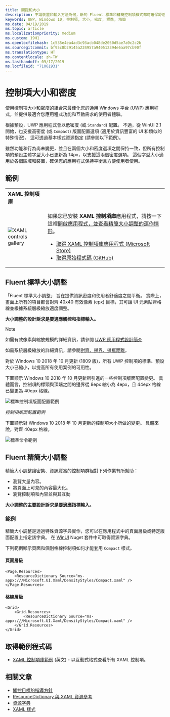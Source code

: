 ```yaml
---
title: 間距和大小
description: 不論裝置和輸入方法為何，新的 Fluent 標準和精簡控制項樣式都可確保舒適的使用者體驗。
keywords: UWP, Windows 10, 控制項, 大小, 密度, 標準, 精簡
ms.date: 04/19/2019
ms.topic: article
ms.localizationpriority: medium
ms.custom: 19H1
ms.openlocfilehash: 1c535e4ea4ad3c93acb048de2050d5ae7a9c2c2b
ms.sourcegitcommit: bf95c8b29145a224957a940512394e6aa97cb90f
ms.translationtype: HT
ms.contentlocale: zh-TW
ms.lasthandoff: 09/17/2019
ms.locfileid: "71061931"
---
```

# <a name="control-size-and-density"></a>控制項大小和密度

使用控制項大小和密度的組合來最佳化您的通用 Windows 平台 (UWP) 應用程式，並提供最適合您應用程式功能和互動需求的使用者體驗。

根據預設，UWP 應用程式會以低密度 (或 `Standard`) 配置。 不過，從 WinUI 2.1 開始，也支援高密度 (或 `Compact`) 版面配置選項 (適用於資訊豐富的 UI 和類似的特殊情況)。 這可透過基本樣式資源指定 (請參閱以下範例)。

雖然功能和行為尚未變更，並且在兩個大小和密度選項之間保持一致，但所有控制項的預設主體字型大小已更新為 14px，以支援這兩個密度選項。 這個字型大小適用於各個區域和裝置，確保您的應用程式保持平衡且方便使用者使用。

## <a name="examples"></a>範例

<table>
<th align="left">XAML 控制項庫<th>
<tr>
<td><img src="images/xaml-controls-gallery-sm.png" alt="XAML controls gallery"></img></td>
<td>
    <p>如果您已安裝 <strong style="font-weight: semi-bold">XAML 控制項庫</strong>應用程式，請按一下這裡<a href="xamlcontrolsgallery:/item/Compact Sizing">開啟應用程式，並查看精簡大小調整的運作情形</a>。</p>
    <ul>
    <li><a href="https://www.microsoft.com/store/productId/9MSVH128X2ZT">取得 XAML 控制項庫應用程式 (Microsoft Store)</a></li>
    <li><a href="https://github.com/Microsoft/Xaml-Controls-Gallery">取得原始程式碼 (GitHub)</a></li>
    </ul>
</td>
</tr>
</table>

## <a name="fluent-standard-sizing"></a>Fluent 標準大小調整

「Fluent 標準大小調整」  旨在提供資訊密度和使用者舒適度之間平衡。 實際上，畫面上所有的項目都會對齊 40x40 有效像素 (epx) 目標，其可讓 UI 元素貼齊格線並根據系統層級縮放適度調整。

**大小調整的設計訴求是要適應觸控和指標輸入。**

> [!NOTE]
>如需有效像素與縮放規模的詳細資訊，請參閱 [UWP 應用程式設計簡介](../basics/design-and-ui-intro.md#effective-pixels-and-scaling)
>
> 如需系統層級縮放的詳細資訊，請參閱[對齊、邊界、邊框距離](../layout/alignment-margin-padding.md)。

對於 Windows 10 2018 年 10 月更新 (1809 版)，所有 UWP 控制項的標準、預設大小已縮小，以提高所有使用案例的可用性。

下圖顯示 Windows 10 2018 年 10 月更新所引進的一些控制項版面配置變更。 具體而言，控制項的標頭與頂端之間的邊界從 8epx 縮小為 4epx，且 44epx 格線已變更為 40epx 格線。

![標準控制項版面配置範例](images/standarddensity.png)

*控制項版面配置範例*

下圖顯示對 Windows 10 2018 年 10 月更新的控制項大小所做的變更。 具體來說，對齊 40epx 格線。

![標準命令範例](images/standarddensitycommanding.png)

## <a name="fluent-compact-sizing"></a>Fluent 精簡大小調整

精簡大小調整讓密集、資訊豐富的控制項群組對下列作業有所幫助：

- 瀏覽大量內容。
- 將頁面上可見的內容最大化。
- 瀏覽控制項和內容並與其互動

**大小調整的主要設計訴求是要適應指標輸入。**

### <a name="examples"></a>範例

精簡大小調整是透過特殊資源字典實作，您可以在應用程式中的頁面層級或特定版面配置上指定該字典。 在 [WinUI](https://docs.microsoft.com/en-us/uwp/toolkits/winui/) Nuget 套件中可取得資源字典。

下列範例顯示頁面和個別格線控制項如何才能套用 `Compact` 樣式。

#### <a name="page-level"></a>頁面層級

```xaml
<Page.Resources>
    <ResourceDictionary Source="ms-appx:///Microsoft.UI.Xaml/DensityStyles/Compact.xaml" />
</Page.Resources>
```

#### <a name="grid-level"></a>格線層級

```xaml
<Grid>
    <Grid.Resources>
        <ResourceDictionary Source="ms-appx:///Microsoft.UI.Xaml/DensityStyles/Compact.xaml" />
    </Grid.Resources>
</Grid>
```

## <a name="get-the-sample-code"></a>取得範例程式碼

- [XAML 控制項庫範例](https://github.com/Microsoft/Xaml-Controls-Gallery) (英文) - 以互動式格式查看所有 XAML 控制項。

## <a name="related-articles"></a>相關文章

- [觸控目標的指導方針](../input/guidelines-for-targeting.md)
- [ResourceDictionary 與 XAML 資源參考](https://docs.microsoft.com/en-us/windows/uwp/design/controls-and-patterns/resourcedictionary-and-xaml-resource-references)
- [資源字典](https://docs.microsoft.com/en-us/uwp/api/windows.ui.xaml.resourcedictionary)
- [XAML 樣式](https://docs.microsoft.com/en-us/windows/uwp/design/controls-and-patterns/xaml-styles) 
